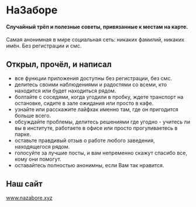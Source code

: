 # НаЗаборе

#### Cлучайный трёп и полезные советы, привязанные к местам на карте.

Самая анонимная в мире социальная сеть: никаких фамилий, никаких имён. Без регистрации и смс.

## Открыл, прочёл, и написал

- все функции приложения доступны без регистрации, без смс.
- делитесь своими наблюдениями и радостями со всеми, кто находится или будет находиться рядом.
- болтайте с соседями, когда угодили в пробку, ждете транспорт на остановке, сидите в зале ожидания или просто в кафе.
- узнайте или расскажите лайфхак именно там, где он пригодится больше всего.
- обсуждайте проблемы, делитесь решениями где угодно - учитесь ли вы в институте, работаете в офисе или просто прогуливаетесь в парке.
- оставьте правдивый отзыв о работе любого заведения, находящегося рядом.
- голосуйте за лучшие посты, и вам непременно скажут спасибо все, кому они помогут.
- оставайтесь полностью анонимны, если Вам так нравится.

## Наш сайт
www.nazabore.xyz


